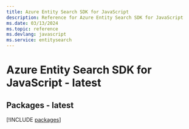 ```yaml
---
title: Azure Entity Search SDK for JavaScript
description: Reference for Azure Entity Search SDK for JavaScript
ms.date: 03/13/2024
ms.topic: reference
ms.devlang: javascript
ms.service: entitysearch
---
```

# Azure Entity Search SDK for JavaScript - latest
## Packages - latest
[!INCLUDE [packages](entity-search-index.md)]